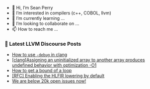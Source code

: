 - 👋 Hi, I’m Sean Perry
- 👀 I’m interested in compilers (c++, COBOL, llvm)
- 🌱 I’m currently learning ...
- 💞️ I’m looking to collaborate on ...
- 📫 How to reach me ...

<!---
s66perry/s66perry is a ✨ special ✨ repository because its `README.md` (this file) appears on your GitHub profile.
You can click the Preview link to take a look at your changes.
--->
### 📕 Latest LLVM Discourse Posts

<!-- DISCOURSE-LLVM:START -->
- [How to use `-debug` in clang](https://discourse.llvm.org/t/how-to-use-debug-in-clang/72755#post_4)
- [[clang]Assigning an uninitialized array to another array produces undefined behavior with optimization -O1](https://discourse.llvm.org/t/clang-assigning-an-uninitialized-array-to-another-array-produces-undefined-behavior-with-optimization-o1/72763#post_3)
- [How to get a bound of a loop](https://discourse.llvm.org/t/how-to-get-a-bound-of-a-loop/339#post_17)
- [[RFC] Enabling the HLFIR lowering by default](https://discourse.llvm.org/t/rfc-enabling-the-hlfir-lowering-by-default/72778#post_1)
- [We are below 20k open issues now!](https://discourse.llvm.org/t/we-are-below-20k-open-issues-now/72707#post_8)
<!-- DISCOURSE-LLVM:END -->
